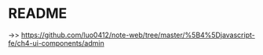 # README

->> https://github.com/luo0412/note-web/tree/master/%5B4%5Djavascript-fe/ch4-ui-components/admin